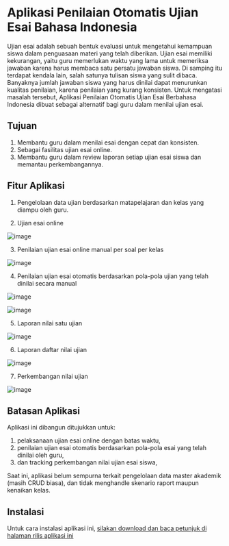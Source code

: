 # Aplikasi Penilaian Otomatis Ujian Esai Bahasa Indonesia

Ujian esai adalah sebuah bentuk evaluasi untuk mengetahui kemampuan siswa dalam penguasaan materi yang telah diberikan. Ujian esai memiliki kekurangan, yaitu guru memerlukan waktu yang lama untuk memeriksa jawaban karena harus membaca satu persatu jawaban siswa. Di samping itu terdapat kendala lain, salah satunya tulisan siswa yang sulit dibaca. Banyaknya jumlah jawaban siswa yang harus dinilai dapat menurunkan kualitas penilaian, karena penilaian yang kurang konsisten. Untuk mengatasi masalah tersebut, Aplikasi Penilaian Otomatis Ujian Esai  Berbahasa Indonesia dibuat sebagai alternatif bagi guru dalam menilai ujian esai.

## Tujuan

1. Membantu guru dalam menilai esai dengan cepat dan konsisten.
2. Sebagai fasilitas ujian esai online.
3. Membantu guru dalam review laporan setiap ujian esai siswa dan memantau perkembangannya.

## Fitur Aplikasi

1. Pengelolaan data ujian berdasarkan matapelajaran dan kelas yang diampu oleh guru.

2. Ujian esai online

![image](https://drive.google.com/uc?export=view&id=1AUopNnZV20AMxlRAgj3Rb7sw9Ir5v2CH)

3. Penilaian ujian esai online manual per soal per kelas

![image](https://drive.google.com/uc?export=view&id=14UvXn7aD6Hp8COXcwJD_CbsnTrQ40tDv)

4. Penilaian ujian esai otomatis berdasarkan pola-pola ujian yang telah dinilai secara manual

![image](https://drive.google.com/uc?export=view&id=11C2F1npdLVRir0LuXgtMcSb9KbgUWnmJ)

![image](https://drive.google.com/uc?export=view&id=1UsTdqMOlXm7_U9x9yAk6vELGE0KHqWUG)

5. Laporan nilai satu ujian

![image](https://drive.google.com/uc?export=view&id=1OBCDMLt2aPSWeue1FDtFXDZ-DldkzA7l)

6. Laporan daftar nilai ujian

![image](https://drive.google.com/uc?export=view&id=1MGwlwdndF1a7LFH-VkMpjAjfL6FXZIF7)

7. Perkembangan nilai ujian

![image](https://drive.google.com/uc?export=view&id=1xfjvBEIaObm3_Zmv1JG8yTT9izDmMAdv)


## Batasan Aplikasi

Aplikasi ini dibangun ditujukkan untuk:
1. pelaksanaan ujian esai online dengan batas waktu,
2. penilaian ujian esai otomatis berdasarkan pola-pola esai yang telah dinilai oleh guru,
3. dan tracking perkembangan nilai ujian esai siswa,

Saat ini, aplikasi belum sempurna terkait pengelolaan data master akademik (masih CRUD biasa), dan tidak menghandle skenario raport maupun kenaikan kelas.


## Instalasi

Untuk cara instalasi aplikasi ini, [silakan download dan baca petunjuk di halaman rilis aplikasi ini](https://github.com/MufidJamaluddin/Aplikasi-Penilaian-Otomatis-Esai-BI/releases)
